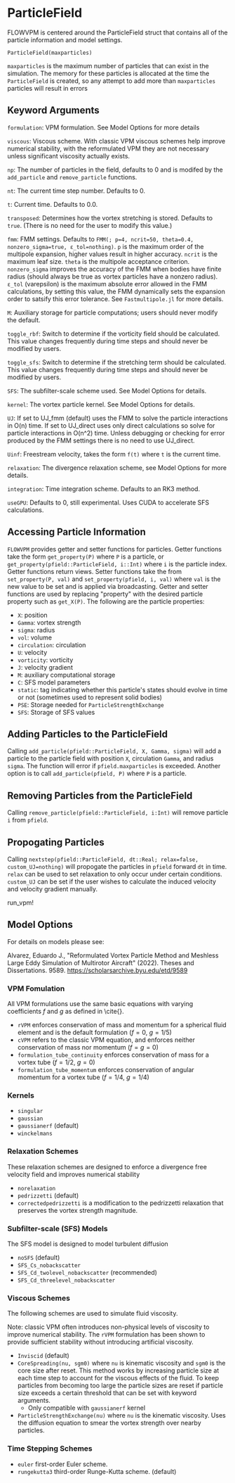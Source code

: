 # ParticleField
FLOWVPM is centered around the ParticleField struct that contains all of the particle information and model settings.

`ParticleField(maxparticles)`

`maxparticles` is the maximum number of particles that can exist in the simulation. The memory for these particles is allocated at the time the `ParticleField` is created, so any attempt to add more than `maxparticles` particles will result in errors

## Keyword Arguments
`formulation`: VPM formulation. See Model Options for more details

`viscous`: Viscous scheme. With classic VPM viscous schemes help improve numerical stability, with the reformulated VPM they are not necessary unless significant viscosity actually exists.
<!-- I would say this uses a core spreading viscosity model via operator splitting to simulate fluid viscosity. I like the note that it's not needed for numerical stability -->

`np`: The number of particles in the field, defaults to 0 and is modifed by the `add_particle` and `remove_particle` functions.

`nt`: The current time step number. Defaults to 0.

`t`: Current time. Defaults to 0.0.

`transposed`: Determines how the vortex stretching is stored. Defaults to `true`. (There is no need for the user to modify this value.)
<!-- this actually refers to how the (v \cdot \nabla) \omega operator is implemented in code, and doesn't affect how stretching is stored; the transposed scheme has been recommended for stability -->

`fmm`: FMM settings. Defaults to `FMM(; p=4, ncrit=50, theta=0.4, nonzero_sigma=true, ε_tol=nothing)`. `p` is the maximum order of the multipole expansion, higher values result in higher accuracy. `ncrit` is the maximum leaf size. `theta` is the multipole acceptance criterion. `nonzero_sigma` improves the accuracy of the FMM when bodies have finite radius (should always be true as vortex particles have a nonzero radius). `ε_tol` (varepsilon) is the maximum absolute error allowed in the FMM calculations, by setting this value, the FMM dynamically sets the expansion order to satsify this error tolerance. See `Fastmultipole.jl` for more details.

`M`: Auxiliary storage for particle computations; users should never modify the default.

`toggle_rbf`: Switch to determine if the vorticity field should be calculated. This value changes frequently during time steps and should never be modified by users.

`toggle_sfs`: Switch to determine if the stretching term should be calculated. This value changes frequently during time steps and should never be modified by users.

`SFS`: The subfilter-scale scheme used. See Model Options for details.

`kernel`: The vortex particle kernel. See Model Options for details.

`UJ`: If set to UJ_fmm (default) uses the FMM to solve the particle interactions in O(n) time. If set to UJ_direct uses only direct calculations so solve for particle interactions in O(n^2) time. Unless debugging or checking for error produced by the FMM settings there is no need to use UJ_direct.

`Uinf`: Freestream velocity, takes the form `f(t)` where `t` is the current time.

`relaxation`: The divergence relaxation scheme, see Model Options for more details.

`integration`: Time integration scheme. Defaults to an RK3 method.

`useGPU`: Defaults to 0, still experimental. Uses CUDA to accelerate SFS calculations.

## Accessing Particle Information
`FLOWVPM` provides getter and setter functions for particles. Getter functions take the form `get_property(P)` where `P` is a particle, or `get_property(pfield::ParticleField, i::Int)` where `i` is the particle index. Getter functions return views. Setter functions take the from `set_property(P, val)` and `set_property(pfield, i, val)` where `val` is the new value to be set and is applied via broadcasting. Getter and setter functions are used by replacing "property" with the desired particle property such as `get_X(P)`. The following are the particle properties: 

- `X`: position
- `Gamma`: vortex strength
- `sigma`: radius
- `vol`: volume
- `circulation`: circulation
- `U`: velocity
- `vorticity`: vorticity 
- `J`: velocity gradient
- `M`: auxiliary computational storage
- `C`: SFS model parameters
- `static`: tag indicating whether this particle's states should evolve in time or not (sometimes used to represent solid bodies)
- `PSE`: Storage needed for `ParticleStrengthExchange`
- `SFS`: Storage of SFS values

## Adding Particles to the ParticleField
Calling `add_particle(pfield::ParticleField, X, Gamma, sigma)` will add a particle to the particle field with position `X`, circulation `Gamma`, and radius `sigma`. The function will error if `pfield.maxparticles` is exceeded. Another option is to call `add_particle(pfield, P)` where `P` is a particle.

## Removing Particles from the ParticleField
Calling `remove_particle(pfield::ParticleField, i:Int)` will remove particle `i` from `pfield`.

## Propogating Particles
Calling `nextstep(pfield::ParticleField, dt::Real; relax=false, custom_UJ=nothing)` will propogate the particles in `pfield` forward `dt` in time. `relax` can be used to set relaxation to only occur under certain conditions. `custom_UJ` can be set if the user wishes to calculate the induced velocity and velocity gradient manually.

run_vpm!

## Model Options
For details on models please see:

Alvarez, Eduardo J., "Reformulated Vortex Particle Method and Meshless Large Eddy Simulation of Multirotor Aircraft" (2022). Theses and Dissertations. 9589.
https://scholarsarchive.byu.edu/etd/9589

### VPM Fomulation
All VPM formulations use the same basic equations with varying coefficients $f$ and $g$ as defined in \cite{}.
- `rVPM` enforces conservation of mass and momentum for a spherical fluid element and is the default formulation ($f=0$, $g=1/5$)
- `cVPM` refers to the classic VPM equation, and enforces neither conservation of mass nor momentum ($f=g=0$)
- `formulation_tube_continuity` enforces conservation of mass for a vortex tube ($f=1/2$, $g=0$)
- `formulation_tube_momentum` enforces conservation of angular momentum for a vortex tube ($f=1/4$, $g=1/4$)

### Kernels
- `singular`
- `gaussian`
- `gaussianerf` (default)
- `winckelmans`

### Relaxation Schemes
These relaxation schemes are designed to enforce a divergence free velocity field and improves numerical stability

- `norelaxation`
- `pedrizzetti` (default)
- `correctedpedrizzetti` is a modification to the pedrizzetti relaxation that preserves the vortex strength magnitude.

### Subfilter-scale (SFS) Models
The SFS model is designed to model turbulent diffusion

- `noSFS` (default)
- `SFS_Cs_nobackscatter`
- `SFS_Cd_twolevel_nobackscatter` (recommended)
- `SFS_Cd_threelevel_nobackscatter`

### Viscous Schemes

The following schemes are used to simulate fluid viscosity.

Note: classic VPM often introduces non-physical levels of viscosity to improve numerical stability. The `rVPM` formulation has been shown to provide sufficient stability without introducing artificial viscosity.

- `Inviscid` (default)
- `CoreSpreading(nu, sgm0)` where `nu` is kinematic viscosity and `sgm0` is the core size after reset. This method works by increasing particle size at each time step to account for the viscous effects of the fluid. To keep particles from becoming too large the particle sizes are reset if particle size exceeds a certain threshold that can be set with keyword arguments. 
  - Only compatible with `gaussianerf` kernel
- `ParticleStrengthExchange(nu)` where `nu` is the kinematic viscosity. Uses the diffusion equation to smear the vortex strength over nearby particles.

### Time Stepping Schemes
- `euler` first-order Euler scheme.
- `rungekutta3` third-order Runge-Kutta scheme. (default)